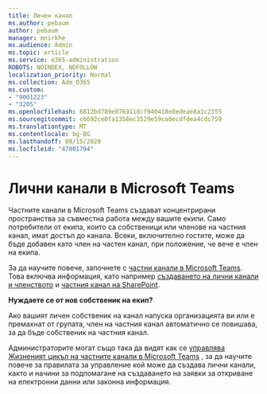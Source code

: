 ```yaml
---
title: Личен канал
ms.author: pebaum
author: pebaum
manager: mnirkhe
ms.audience: Admin
ms.topic: article
ms.service: o365-administration
ROBOTS: NOINDEX, NOFOLLOW
localization_priority: Normal
ms.collection: Adm_O365
ms.custom:
- "9001223"
- "3205"
ms.openlocfilehash: 6812bd789e0769118cf940418e8edeae8a1c2355
ms.sourcegitcommit: c6692ce0fa1358ec3529e59ca0ecdfdea4cdc759
ms.translationtype: MT
ms.contentlocale: bg-BG
ms.lasthandoff: 09/15/2020
ms.locfileid: "47801794"
---
```

# <a name="private-channels-in-microsoft-teams"></a>Лични канали в Microsoft Teams

Частните канали в Microsoft Teams създават концентрирани пространства за съвместна работа между вашите екипи. Само потребители от екипа, които са собственици или членове на частния канал, имат достъп до канала. Всеки, включително гостите, може да бъде добавен като член на частен канал, при положение, че вече е член на екипа.

За да научите повече, започнете с [частни канали в Microsoft Teams](https://docs.microsoft.com/MicrosoftTeams/private-channels). Това включва информация, като например [създаването на лични канали и членството](https://docs.microsoft.com/MicrosoftTeams/private-channels#private-channel-creation-and-membership) и [частния канал на SharePoint](https://docs.microsoft.com/MicrosoftTeams/private-channels#private-channel-sharepoint-sites).

**Нуждаете се от нов собственик на екип?**

Ако вашият личен собственик на канал напуска организацията ви или е премахнат от групата, член на частния канал автоматично се повишава, за да бъде собственик на частния канал.

Администраторите могат също така да видят как се [управлява Жизненият цикъл на частните канали в Microsoft Teams](https://docs.microsoft.com/MicrosoftTeams/private-channels-life-cycle-management) , за да научите повече за правилата за управление кой може да създава лични канали, както и начини за подпомагане на създаването на заявки за откриване на електронни данни или законна информация.
